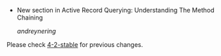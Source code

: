 *   New section in Active Record Querying: Understanding The Method Chaining

    *andreynering*

Please check [4-2-stable](https://github.com/rails/rails/blob/4-2-stable/guides/CHANGELOG.md) for previous changes.
